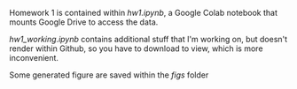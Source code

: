 Homework 1 is contained within *hw1.ipynb*, a Google Colab notebook that mounts Google Drive to access the data.

*hw1_working.ipynb* contains additional stuff that I'm working on, but doesn't render within Github, so you have to download to view, which is more inconvenient.

Some generated figure are saved within the *figs* folder
